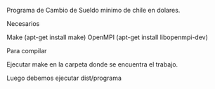 Programa de Cambio de Sueldo minimo de chile en dolares.

Necesarios

Make (apt-get install make)
OpenMPI (apt-get install libopenmpi-dev)

Para compilar

Ejecutar make en la carpeta donde se encuentra el trabajo.

Luego debemos ejecutar dist/programa <path smi.csv> <path dollar.csv>


